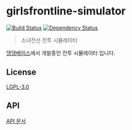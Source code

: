# girlsfrontline-simulator

[![Build Status](https://travis-ci.org/preco21/hitomo.svg?branch=master)](https://travis-ci.org/preco21/hitomo)
[![Dependency Status](https://dependencyci.com/github/preco21/hitomo/badge)](https://dependencyci.com/github/preco21/hitomo)

> 소녀전선 전투 시뮬레이터

[댕댕베이스](http://ddb.kirsi.moe/)에서 개발중인 전투 시뮬레이터 입니다.

## License

[LGPL-3.0](./LICENSE)

## API

[API 문서](./src/api.md)
